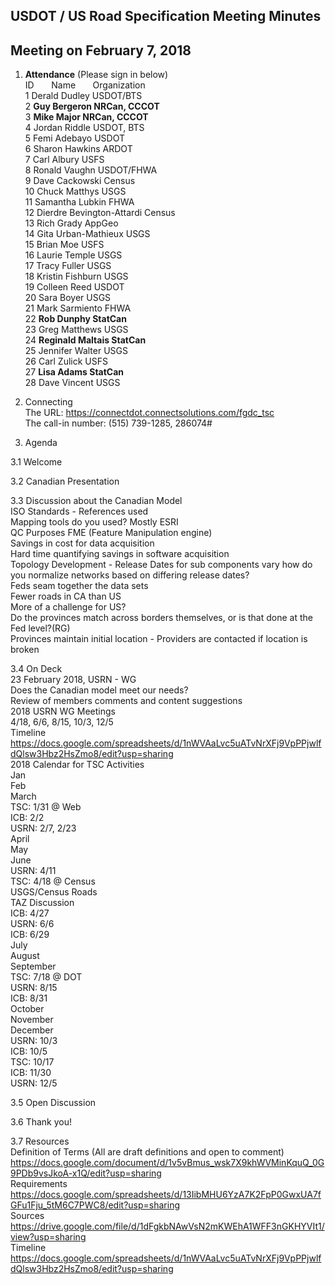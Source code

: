 ## USDOT / US Road Specification Meeting Minutes   
## Meeting on February 7, 2018  

1. **Attendance** (Please sign in below)    
ID &nbsp; &nbsp; &nbsp; Name &nbsp; &nbsp; &nbsp; Organization          
1  Derald Dudley   USDOT/BTS   
2  **Guy Bergeron   NRCan, CCCOT**    
3  **Mike Major   NRCan, CCCOT**     
4  Jordan Riddle   USDOT, BTS   
5  Femi Adebayo   USDOT   
6  Sharon Hawkins   ARDOT    
7  Carl Albury   USFS    
8  Ronald Vaughn   USDOT/FHWA     
9  Dave Cackowski   Census    
10  Chuck Matthys   USGS   
11  Samantha Lubkin    FHWA  
12  Dierdre Bevington-Attardi   Census  
13  Rich Grady   AppGeo     
14  Gita Urban-Mathieux   USGS  
15  Brian Moe   USFS  
16  Laurie Temple   USGS  
17  Tracy Fuller   USGS  
18  Kristin Fishburn   USGS  
19  Colleen Reed   USDOT  
20  Sara Boyer   USGS  
21  Mark Sarmiento  FHWA   
22  **Rob Dunphy   StatCan**  
23  Greg Matthews   USGS  
24  **Reginald Maltais   StatCan**  
25  Jennifer Walter   USGS  
26  Carl Zulick   USFS  
27  **Lisa Adams   StatCan**  
28  Dave Vincent   USGS  

2. Connecting   
The URL: https://connectdot.connectsolutions.com/fgdc_tsc  
The call-in number: (515) 739-1285, 286074#  

3. Agenda  

3.1 Welcome

3.2 Canadian Presentation

3.3 Discussion about the Canadian Model  
ISO Standards - References used  
Mapping tools do you used?  Mostly ESRI   
QC Purposes FME (Feature Manipulation engine)  
Savings in cost for data  acquisition  
Hard time quantifying savings in software acquisition  
Topology Development - Release Dates for sub components vary how do you normalize networks based on differing release dates?  
Feds seam together the data sets  
Fewer roads in CA than US  
More of a challenge for US?  
Do the provinces match across borders themselves, or is that done at the Fed level?(RG)  
Provinces maintain initial location - Providers are contacted if location is broken  

3.4 On Deck  
23 February 2018, USRN - WG     
Does the Canadian model meet our needs?  
Review of members comments and content suggestions  
2018 USRN WG Meetings  
	4/18, 6/6, 8/15, 10/3, 12/5  
Timeline  
https://docs.google.com/spreadsheets/d/1nWVAaLvc5uATvNrXFj9VpPPjwlfdQlsw3Hbz2HsZmo8/edit?usp=sharing  
2018 Calendar for TSC Activities  
Jan  
Feb  
March   
TSC: 1/31 @ Web  
ICB: 2/2  
USRN: 2/7, 2/23  
April  
May  
June  
USRN: 4/11  
TSC: 4/18 @ Census  
USGS/Census Roads  
TAZ Discussion  
ICB: 4/27  
USRN: 6/6  
ICB: 6/29  
July  
August  
September  
TSC: 7/18 @ DOT  
USRN: 8/15  
ICB: 8/31  
October  
November  
December  
USRN: 10/3  
ICB: 10/5  
TSC: 10/17  
ICB: 11/30  
USRN: 12/5  

3.5 Open Discussion  

3.6 Thank you!  

3.7 Resources  
Definition of Terms (All are draft definitions and open to comment)  
https://docs.google.com/document/d/1v5vBmus_wsk7X9khWVMinKquQ_0G9PDb9vsJkoA-x1Q/edit?usp=sharing  
Requirements  
https://docs.google.com/spreadsheets/d/13IibMHU6YzA7K2FpP0GwxUA7fGFu1Fju_5tM6C7PWC8/edit?usp=sharing  
Sources	   
https://drive.google.com/file/d/1dFgkbNAwVsN2mKWEhA1WFF3nGKHYVIt1/view?usp=sharing  
Timeline  
https://docs.google.com/spreadsheets/d/1nWVAaLvc5uATvNrXFj9VpPPjwlfdQlsw3Hbz2HsZmo8/edit?usp=sharing  

